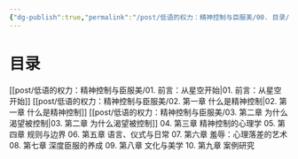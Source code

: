 ```yaml
---
{"dg-publish":true,"permalink":"/post/低语的权力：精神控制与臣服美/00. 目录/","tags":["gardenEntry"]}
---
```


# 目录

[[post/低语的权力：精神控制与臣服美/01. 前言：从星空开始\|01. 前言：从星空开始]]
[[post/低语的权力：精神控制与臣服美/02. 第一章  什么是精神控制\|02. 第一章  什么是精神控制]]
[[post/低语的权力：精神控制与臣服美/03. 第二章  为什么渴望被控制\|03. 第二章  为什么渴望被控制]]
04. 第三章  精神控制的心理学
05. 第四章  规则与边界
06. 第五章  语言、仪式与日常
07. 第六章  羞辱：心理落差的艺术
08. 第七章  深度臣服的养成
09. 第八章  文化与美学
10. 第九章  案例研究 
